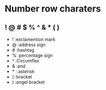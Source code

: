# Number row charaters 
## ! @ # $ % ^ & * ( )
- ! :exclamention mark
- @ :address sign
- \# :hashtag
- % :percentage sign
- ^ :Circumflex
- & :and
- \* : asterisk
- ( :bracket
- ) :angel bracket
